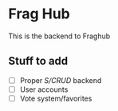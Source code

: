 # Frag Hub

This is the backend to Fraghub

## Stuff to add
- [ ] Proper *S/CRUD* backend
- [ ] User accounts
- [ ] Vote system/favorites